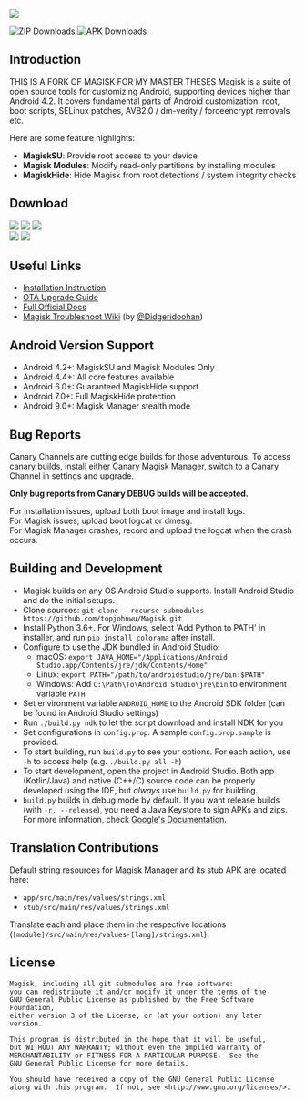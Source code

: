 ![](docs/images/logo.png)

![ZIP Downloads](https://img.shields.io/badge/dynamic/json?color=blue&label=ZIP%20Downloads&query=magisk&url=https%3A%2F%2Fraw.githubusercontent.com%2Ftopjohnwu%2Fmagisk_files%2Fcount%2Fcount.json&cacheSeconds=1800)
![APK Downloads](https://img.shields.io/badge/dynamic/json?color=green&label=APK%20Downloads&query=manager&url=https%3A%2F%2Fraw.githubusercontent.com%2Ftopjohnwu%2Fmagisk_files%2Fcount%2Fcount.json&cacheSeconds=1800)

## Introduction
THIS IS A FORK OF MAGISK FOR MY MASTER THESES
Magisk is a suite of open source tools for customizing Android, supporting devices higher than Android 4.2. It covers fundamental parts of Android customization: root, boot scripts, SELinux patches, AVB2.0 / dm-verity / forceencrypt removals etc.

Here are some feature highlights:

- **MagiskSU**: Provide root access to your device
- **Magisk Modules**: Modify read-only partitions by installing modules
- **MagiskHide**: Hide Magisk from root detections / system integrity checks

## Download

[![](https://img.shields.io/badge/Magisk%20Manager-v7.5.1-green)](https://github.com/topjohnwu/Magisk/releases/download/manager-v7.5.1/MagiskManager-v7.5.1.apk)
[![](https://img.shields.io/badge/Magisk-v20.4-blue)](https://github.com/topjohnwu/Magisk/releases/download/v20.4/Magisk-v20.4.zip)
[![](https://img.shields.io/badge/Magisk%20Beta-v20.4-blue)](https://github.com/topjohnwu/Magisk/releases/download/v20.4/Magisk-v20.4.zip)
<br>
[![](https://img.shields.io/badge/Magisk%20Manager-Canary-red)](https://raw.githubusercontent.com/topjohnwu/magisk_files/canary/app-release.apk)
[![](https://img.shields.io/badge/Magisk%20Manager-Canary%20Debug-red)](https://raw.githubusercontent.com/topjohnwu/magisk_files/canary/app-debug.apk)

## Useful Links

- [Installation Instruction](https://topjohnwu.github.io/Magisk/install.html)
- [OTA Upgrade Guide](https://topjohnwu.github.io/Magisk/ota.html)
- [Full Official Docs](https://topjohnwu.github.io/Magisk/)
- [Magisk Troubleshoot Wiki](https://www.didgeridoohan.com/magisk/HomePage) (by [@Didgeridoohan](https://github.com/Didgeridoohan))

## Android Version Support

- Android 4.2+: MagiskSU and Magisk Modules Only
- Android 4.4+: All core features available
- Android 6.0+: Guaranteed MagiskHide support
- Android 7.0+: Full MagiskHide protection
- Android 9.0+: Magisk Manager stealth mode

## Bug Reports

Canary Channels are cutting edge builds for those adventurous. To access canary builds, install either Canary Magisk Manager, switch to a Canary Channel in settings and upgrade.

**Only bug reports from Canary DEBUG builds will be accepted.**

For installation issues, upload both boot image and install logs.<br>
For Magisk issues, upload boot logcat or dmesg.<br>
For Magisk Manager crashes, record and upload the logcat when the crash occurs.

## Building and Development

- Magisk builds on any OS Android Studio supports. Install Android Studio and do the initial setups.
- Clone sources: `git clone --recurse-submodules https://github.com/topjohnwu/Magisk.git`
- Install Python 3.6+. For Windows, select 'Add Python to PATH' in installer, and run `pip install colorama` after install.
- Configure to use the JDK bundled in Android Studio:
	- macOS: `export JAVA_HOME="/Applications/Android Studio.app/Contents/jre/jdk/Contents/Home"`
	- Linux: `export PATH="/path/to/androidstudio/jre/bin:$PATH"`
	- Windows: Add `C:\Path\To\Android Studio\jre\bin` to environment variable `PATH`
- Set environment variable `ANDROID_HOME` to the Android SDK folder (can be found in Android Studio settings)
- Run `./build.py ndk` to let the script download and install NDK for you
- Set configurations in `config.prop`. A sample `config.prop.sample` is provided.
- To start building, run `build.py` to see your options. For each action, use `-h` to access help (e.g. `./build.py all -h`)
- To start development, open the project in Android Studio. Both app (Kotlin/Java) and native (C++/C) source code can be properly developed using the IDE, but *always* use `build.py` for building.
- `build.py` builds in debug mode by default. If you want release builds (with `-r, --release`), you need a Java Keystore to sign APKs and zips. For more information, check [Google's Documentation](https://developer.android.com/studio/publish/app-signing.html#generate-key).

## Translation Contributions

Default string resources for Magisk Manager and its stub APK are located here:

- `app/src/main/res/values/strings.xml`
- `stub/src/main/res/values/strings.xml`

Translate each and place them in the respective locations (`[module]/src/main/res/values-[lang]/strings.xml`).

## License

    Magisk, including all git submodules are free software:
    you can redistribute it and/or modify it under the terms of the
    GNU General Public License as published by the Free Software Foundation,
    either version 3 of the License, or (at your option) any later version.

    This program is distributed in the hope that it will be useful,
    but WITHOUT ANY WARRANTY; without even the implied warranty of
    MERCHANTABILITY or FITNESS FOR A PARTICULAR PURPOSE.  See the
    GNU General Public License for more details.

    You should have received a copy of the GNU General Public License
    along with this program.  If not, see <http://www.gnu.org/licenses/>.
